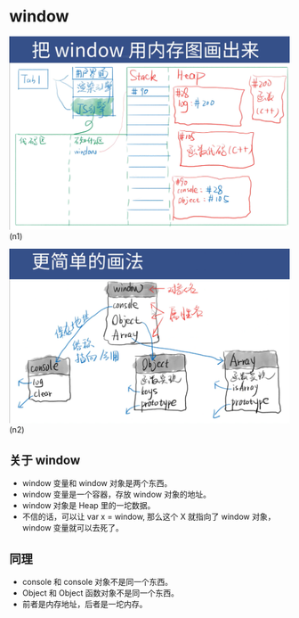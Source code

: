 # window

![image](../images2/65/n1.png)(n1)

![image](../images2/65/n2.png)(n2)

## 关于 window

* window 变量和 window 对象是两个东西。
* window 变量是一个容器，存放 window 对象的地址。
* window 对象是 Heap 里的一坨数据。
* 不信的话，可以让 var x = window, 那么这个 X 就指向了 window 对象， window 变量就可以去死了。

## 同理

* console 和 console 对象不是同一个东西。
* Object 和 Object 函数对象不是同一个东西。
* 前者是内存地址，后者是一坨内存。

